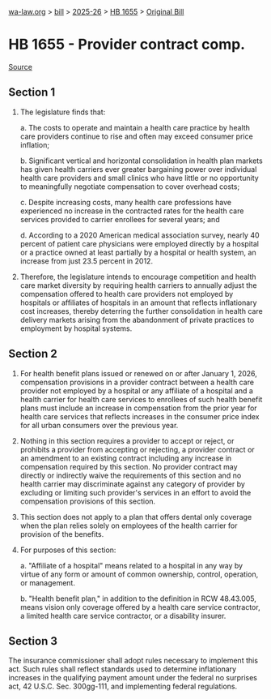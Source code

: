 [wa-law.org](/) > [bill](/bill/) > [2025-26](/bill/2025-26/) > [HB 1655](/bill/2025-26/hb/1655/) > [Original Bill](/bill/2025-26/hb/1655/1/)

# HB 1655 - Provider contract comp.

[Source](http://lawfilesext.leg.wa.gov/biennium/2025-26/Pdf/Bills/House%20Bills/1655.pdf)

## Section 1
1. The legislature finds that:

    a. The costs to operate and maintain a health care practice by health care providers continue to rise and often may exceed consumer price inflation;

    b. Significant vertical and horizontal consolidation in health plan markets has given health carriers ever greater bargaining power over individual health care providers and small clinics who have little or no opportunity to meaningfully negotiate compensation to cover overhead costs;

    c. Despite increasing costs, many health care professions have experienced no increase in the contracted rates for the health care services provided to carrier enrollees for several years; and

    d. According to a 2020 American medical association survey, nearly 40 percent of patient care physicians were employed directly by a hospital or a practice owned at least partially by a hospital or health system, an increase from just 23.5 percent in 2012.

2. Therefore, the legislature intends to encourage competition and health care market diversity by requiring health carriers to annually adjust the compensation offered to health care providers not employed by hospitals or affiliates of hospitals in an amount that reflects inflationary cost increases, thereby deterring the further consolidation in health care delivery markets arising from the abandonment of private practices to employment by hospital systems.

## Section 2
1. For health benefit plans issued or renewed on or after January 1, 2026, compensation provisions in a provider contract between a health care provider not employed by a hospital or any affiliate of a hospital and a health carrier for health care services to enrollees of such health benefit plans must include an increase in compensation from the prior year for health care services that reflects increases in the consumer price index for all urban consumers over the previous year.

2. Nothing in this section requires a provider to accept or reject, or prohibits a provider from accepting or rejecting, a provider contract or an amendment to an existing contract including any increase in compensation required by this section. No provider contract may directly or indirectly waive the requirements of this section and no health carrier may discriminate against any category of provider by excluding or limiting such provider's services in an effort to avoid the compensation provisions of this section.

3. This section does not apply to a plan that offers dental only coverage when the plan relies solely on employees of the health carrier for provision of the benefits.

4. For purposes of this section:

    a. "Affiliate of a hospital" means related to a hospital in any way by virtue of any form or amount of common ownership, control, operation, or management.

    b. "Health benefit plan," in addition to the definition in RCW 48.43.005, means vision only coverage offered by a health care service contractor, a limited health care service contractor, or a disability insurer.

## Section 3
The insurance commissioner shall adopt rules necessary to implement this act. Such rules shall reflect standards used to determine inflationary increases in the qualifying payment amount under the federal no surprises act, 42 U.S.C. Sec. 300gg-111, and implementing federal regulations.
